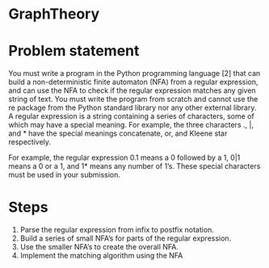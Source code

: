 # GraphTheory

# Problem statement
You must write a program in the Python programming language [2] that can
build a non-deterministic finite automaton (NFA) from a regular expression,
and can use the NFA to check if the regular expression matches any given
string of text. You must write the program from scratch and cannot use the
re package from the Python standard library nor any other external library.
A regular expression is a string containing a series of characters, some of
which may have a special meaning. For example, the three characters ., |,
and * have the special meanings concatenate, or, and Kleene star respectively.

For example, the regular expression 0.1 means a 0 followed by a 1, 0|1 means
a 0 or a 1, and 1* means any number of 1’s. These special characters must
be used in your submission.

# Steps 
1. Parse the regular expression from infix to postfix notation.
2. Build a series of small NFA’s for parts of the regular expression.
3. Use the smaller NFA’s to create the overall NFA.
4. Implement the matching algorithm using the NFA


